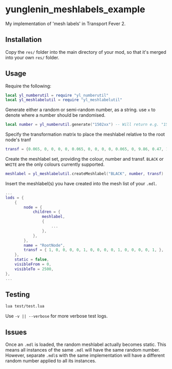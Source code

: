 # yunglenin_meshlabels_example

My implementation of 'mesh labels' in Transport Fever 2.

## Installation

Copy the ```res/``` folder into the main directory of your mod, so that it's merged into your own ```res/``` folder.

## Usage

Require the following:

```lua
local yl_numberutil = require "yl_numberutil"
local yl_meshlabelutil = require "yl_meshlabelutil"
```

Generate either a random or semi-random number, as a string. use ```x``` to denote where a number should be randomised.

```lua
local number = yl_numberutil.generate("1502xx") -- Will return e.g. "150238" or "150292"
```

Specify the transformation matrix to place the meshlabel relative to the root node's tranf

```lua
transf = {0.065, 0, 0, 0, 0, 0.065, 0, 0, 0, 0, 0.065, 0, 9.86, 0.47, 1.94, 1, }
```

Create the meshlabel set, providing the colour, number and transf. `BLACK` or `WHITE` are the only colours currently supported.

```lua
meshlabel = yl_meshlabelutil.createMeshlabel("BLACK", number, transf)
```

Insert the meshlabel(s) you have created into the mesh list of your ```.mdl```.

```lua
...
lods = {
    {
        node = {
            children = {
                meshlabel,
                {
                    ...
                },
            },
        },
        name = "RootNode",
        transf = { 1, 0, 0, 0, 0, 1, 0, 0, 0, 0, 1, 0, 0, 0, 0, 1, },
    },
    static = false,
    visibleFrom = 0,
    visibleTo = 2500,
},
...
```

## Testing

```bash
lua test/test.lua
```

Use ```-v || --verbose``` for more verbose test logs.

## Issues

Once an ```.mdl``` is loaded, the random meshlabel actually becomes static. This means all instances of the same `.mdl` will have the same random number. However, separate ```.mdl```s with the same implementation will have a different random number applied to all its instances.
